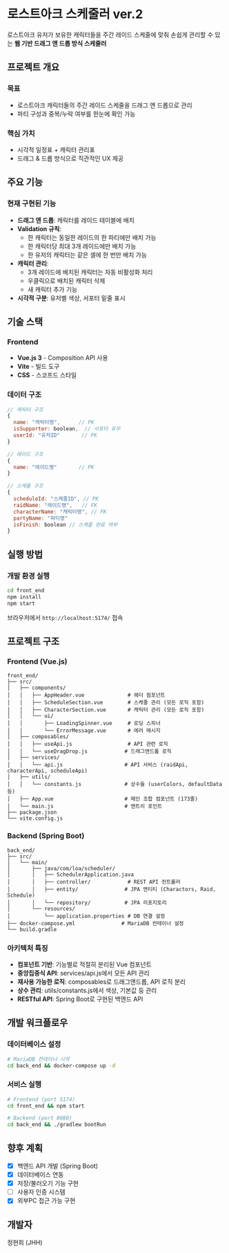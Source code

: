 # 로스트아크 스케줄러 ver.2

로스트아크 유저가 보유한 캐릭터들을 주간 레이드 스케줄에 맞춰 손쉽게 관리할 수 있는 **웹 기반 드래그 앤 드롭 방식 스케줄러**

## 프로젝트 개요

### 목표
- 로스트아크 캐릭터들의 주간 레이드 스케줄을 드래그 앤 드롭으로 관리
- 파티 구성과 중복/누락 여부를 한눈에 확인 가능

### 핵심 가치
- 시각적 일정표 + 캐릭터 관리표
- 드래그 & 드롭 방식으로 직관적인 UX 제공

## 주요 기능

### 현재 구현된 기능
- **드래그 앤 드롭**: 캐릭터를 레이드 테이블에 배치
- **Validation 규칙**:
  - 한 캐릭터는 동일한 레이드의 한 파티에만 배치 가능
  - 한 캐릭터당 최대 3개 레이드에만 배치 가능
  - 한 유저의 캐릭터는 같은 셀에 한 번만 배치 가능
- **캐릭터 관리**: 
  - 3개 레이드에 배치된 캐릭터는 자동 비활성화 처리
  - 우클릭으로 배치된 캐릭터 삭제
  - 새 캐릭터 추가 기능
- **시각적 구분**: 유저별 색상, 서포터 밑줄 표시

## 기술 스택

### Frontend
- **Vue.js 3** - Composition API 사용
- **Vite** - 빌드 도구
- **CSS** - 스코프드 스타일

### 데이터 구조
```javascript
// 캐릭터 구조
{
  name: "캐릭터명",      // PK
  isSupporter: boolean,  // 서포터 유무
  userId: "유저ID"       // FK
}

// 레이드 구조
{
  name: "레이드명"       // PK
}

// 스케줄 구조
{
  scheduleId: "스케줄ID", // PK
  raidName: "레이드명",   // FK
  characterName: "캐릭터명", // FK
  partyName: "파티명"
  isFinish: boolean // 스케줄 완료 여부
}
```

## 실행 방법

### 개발 환경 실행
```bash
cd front_end
npm install
npm start
```

브라우저에서 `http://localhost:5174/` 접속

## 프로젝트 구조

### Frontend (Vue.js)
```
front_end/
├── src/
│   ├── components/
│   │   ├── AppHeader.vue              # 헤더 컴포넌트
│   │   ├── ScheduleSection.vue        # 스케줄 관리 (모든 로직 포함)
│   │   ├── CharacterSection.vue       # 캐릭터 관리 (모든 로직 포함)
│   │   └── ui/
│   │       ├── LoadingSpinner.vue     # 로딩 스피너
│   │       └── ErrorMessage.vue       # 에러 메시지
│   ├── composables/
│   │   ├── useApi.js                  # API 관련 로직
│   │   └── useDragDrop.js            # 드래그앤드롭 로직
│   ├── services/
│   │   └── api.js                    # API 서비스 (raidApi, characterApi, scheduleApi)
│   ├── utils/
│   │   └── constants.js              # 상수들 (userColors, defaultData 등)
│   ├── App.vue                       # 메인 조합 컴포넌트 (173줄)
│   └── main.js                       # 엔트리 포인트
├── package.json
└── vite.config.js
```

### Backend (Spring Boot)
```
back_end/
├── src/
│   └── main/
│       ├── java/com/loa/scheduler/
│       │   ├── SchedulerApplication.java
│       │   ├── controller/            # REST API 컨트롤러
│       │   ├── entity/               # JPA 엔티티 (Charactors, Raid, Schedule)
│       │   └── repository/           # JPA 리포지토리
│       └── resources/
│           └── application.properties # DB 연결 설정
├── docker-compose.yml               # MariaDB 컨테이너 설정
└── build.gradle
```

### 아키텍처 특징
- **컴포넌트 기반**: 기능별로 적절히 분리된 Vue 컴포넌트
- **중앙집중식 API**: services/api.js에서 모든 API 관리
- **재사용 가능한 로직**: composables로 드래그앤드롭, API 로직 분리
- **상수 관리**: utils/constants.js에서 색상, 기본값 등 관리
- **RESTful API**: Spring Boot로 구현된 백엔드 API

## 개발 워크플로우

### 데이터베이스 설정
```bash
# MariaDB 컨테이너 시작
cd back_end && docker-compose up -d
```

### 서비스 실행
```bash
# Frontend (port 5174)
cd front_end && npm start

# Backend (port 8080) 
cd back_end && ./gradlew bootRun
```

## 향후 계획
- [x] 백엔드 API 개발 (Spring Boot)
- [x] 데이터베이스 연동
- [x] 저장/불러오기 기능 구현
- [ ] 사용자 인증 시스템
- [x] 외부PC 접근 가능 구현

## 개발자
정현희 (JHH)
